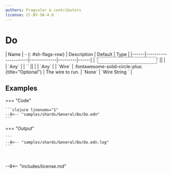```yaml
---
authors: Fragcolor & contributors
license: CC-BY-SA-4.0
---
```



# Do

<div class="sh-parameters" markdown="1">
| Name | - {: #sh-flags-row} | Description | Default | Type |
|------|---------------------|-------------|---------|------|
| `<input>` || | | `Any` |
| `<output>` || | | `Any` |
| `Wire` | :fontawesome-solid-circle-plus:{title="Optional"}  | The wire to run. | `None` | `Wire String ` |

</div>



## Examples

=== "Code"

    ```clojure linenums="1"
    --8<-- "samples/shards/General/Do/Do.edn"
    ```

=== "Output"

    ```
    --8<-- "samples/shards/General/Do/Do.edn.log"
    ```
&nbsp;

--8<-- "includes/license.md"
